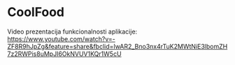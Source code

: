 # CoolFood


Video prezentacija funkcionalnosti aplikacije:
https://www.youtube.com/watch?v=-ZF8R9hJpZg&feature=share&fbclid=IwAR2_Bno3nx4rTuK2MWtNiE3lbomZH7z2RWPis8uMpJI6OkNVUV1KQr1W5cU
